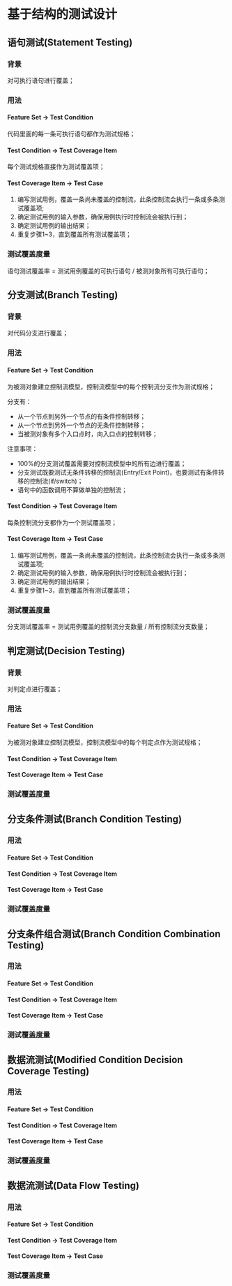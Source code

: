 # 基于结构的测试设计

## 语句测试\(Statement Testing\)

### 背景

对可执行语句进行覆盖；

### 用法

#### Feature Set -&gt; Test Condition

代码里面的每一条可执行语句都作为测试规格；

#### Test Condition -&gt; Test Coverage Item

每个测试规格直接作为测试覆盖项；

#### Test Coverage Item -&gt; Test Case

1. 编写测试用例，覆盖一条尚未覆盖的控制流，此条控制流会执行一条或多条测试覆盖项;
2. 确定测试用例的输入参数，确保用例执行时控制流会被执行到；
3. 确定测试用例的输出结果；
4. 重复步骤1~3，直到覆盖所有测试覆盖项；

### 测试覆盖度量

语句测试覆盖率 = 测试用例覆盖的可执行语句 / 被测对象所有可执行语句；

## 分支测试\(Branch Testing\)

### 背景

对代码分支进行覆盖；

### 用法

#### Feature Set -&gt; Test Condition

为被测对象建立控制流模型，控制流模型中的每个控制流分支作为测试规格；

分支有：

* 从一个节点到另外一个节点的有条件控制转移；
* 从一个节点到另外一个节点的无条件控制转移；
* 当被测对象有多个入口点时，向入口点的控制转移；

注意事项：

* 100%的分支测试覆盖需要对控制流模型中的所有边进行覆盖；
* 分支测试既要测试无条件转移的控制流\(Entry/Exit Point\)，也要测试有条件转移的控制流\(if/switch\)；
* 语句中的函数调用不算做单独的控制流；

#### Test Condition -&gt; Test Coverage Item

每条控制流分支都作为一个测试覆盖项；

#### Test Coverage Item -&gt; Test Case

1. 编写测试用例，覆盖一条尚未覆盖的控制流，此条控制流会执行一条或多条测试覆盖项;
2. 确定测试用例的输入参数，确保用例执行时控制流会被执行到；
3. 确定测试用例的输出结果；
4. 重复步骤1~3，直到覆盖所有测试覆盖项；

### 测试覆盖度量

分支测试覆盖率 = 测试用例覆盖的控制流分支数量 / 所有控制流分支数量；

## 判定测试\(Decision Testing\)

### 背景

对判定点进行覆盖；

### 用法

#### Feature Set -&gt; Test Condition

为被测对象建立控制流模型，控制流模型中的每个判定点作为测试规格；

#### Test Condition -&gt; Test Coverage Item

#### Test Coverage Item -&gt; Test Case

### 测试覆盖度量

## 分支条件测试\(Branch Condition Testing\)

### 用法

#### Feature Set -&gt; Test Condition

#### Test Condition -&gt; Test Coverage Item

#### Test Coverage Item -&gt; Test Case

### 测试覆盖度量

## 分支条件组合测试\(Branch Condition Combination Testing\)

### 用法

#### Feature Set -&gt; Test Condition

#### Test Condition -&gt; Test Coverage Item

#### Test Coverage Item -&gt; Test Case

### 测试覆盖度量

## 数据流测试\(Modified Condition Decision Coverage Testing\)

### 用法

#### Feature Set -&gt; Test Condition

#### Test Condition -&gt; Test Coverage Item

#### Test Coverage Item -&gt; Test Case

### 测试覆盖度量

## 数据流测试\(Data Flow Testing\)

### 用法

#### Feature Set -&gt; Test Condition

#### Test Condition -&gt; Test Coverage Item

#### Test Coverage Item -&gt; Test Case

### 测试覆盖度量

